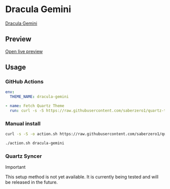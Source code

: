 # Dracula Gemini

[Dracula Gemini](https://github.com/clbn)

## Preview

[Open live preview](https://quartz-themes.github.io/dracula-gemini/)

## Usage

### GitHub Actions

```yaml
env:
  THEME_NAME: dracula-gemini
```

```yaml
- name: Fetch Quartz Theme
  run: curl -s -S https://raw.githubusercontent.com/saberzero1/quartz-themes/master/action.sh | bash -s -- $THEME_NAME
```

### Manual install

```bash
curl -s -S -o action.sh https://raw.githubusercontent.com/saberzero1/quartz-themes/master/action.sh

./action.sh dracula-gemini
```

### Quartz Syncer

> [!IMPORTANT]
> This setup method is not yet available. It is currently being tested and will be released in the future.
